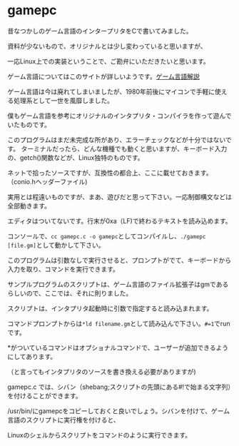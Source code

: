 # gamepc


昔なつかしのゲーム言語のインタープリタをCで書いてみました。

資料が少ないもので、オリジナルとは少し変わっていると思いますが、

一応Linux上での実装ということで、ご勘弁にいただきたいと思います。


ゲーム言語についてはこのサイトが詳しいようです。<a href="http://www43.tok2.com/home/cmpslv/Manual/GAME%20(J)(1979)(Ascii).pdf">ゲーム言語解説</a>

ゲーム言語は今は廃れてしまいましたが、1980年前後にマイコンで手軽に使える処理系として一世を風靡しました。

僕もゲーム言語を参考にオリジナルのインタプリタ・コンパイラを作って遊んでいたものです。


このプログラムはまだ未完成な所があり、エラーチェックなどが十分ではないです。
ターミナルだったら、どんな機種でも動くと思いますが、キーボード入力の、getch()関数などが、Linux独特のものです。

ネットで拾ったソースですが、互換性の都合上、ここに載せておきます。（conio.hヘッダーファイル)

実用とは程遠いものですが、まあ、遊びだと思って下さい。一応制御構文などは全部動きます。

エディタはついてないです。行末が0xa（LF)で終わるテキストを読み込めます。


コンソールで、`cc gamepc.c -o gamepc`としてコンパイルし、`./gamepc [file.gm]`として動かして下さい。

このプログラムは引数なしで実行させると、プロンプトがでて、キーボードから入力を取り、コマンドを実行できます。

サンプルプログラムのスクリプトは、ゲーム言語のファイル拡張子はgmであるらしいので、ここでは、それに則りました。

スクリプトは、インタプリタ起動時に引数で指定すると読み込まれます。

コマンドプロンプトからは`*ld filename.gm`として読み込んで下さい。`#=1`でrunです。

*がついているコマンドはオプショナルコマンドで、ユーザーが追加できるようにしてあります。

（と言ってもインタプリタのソースを書き換える必要がありますが)

gamepc.c では、シバン（shebang;スクリプトの先頭にある#!で始まる文字列）を付けることができます。

/usr/bin/にgamepcをコピーしておくと良いでしょう。シバンを付けて、ゲーム言語のスクリプトに実行権を付けると、

Linuxのシェルからスクリプトをコマンドのように実行できます。
